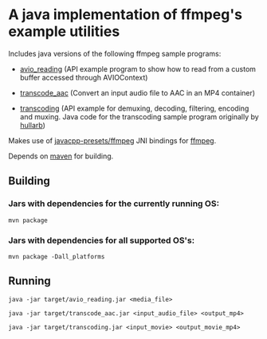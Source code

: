 # A java implementation of ffmpeg's example utilities

Includes java versions of the following ffmpeg sample programs:

- [avio_reading](https://github.com/FFmpeg/FFmpeg/blob/n3.4.2/doc/examples/avio_reading.c) (API example program to show how to read from a custom buffer accessed through AVIOContext)

- [transcode_aac](https://github.com/FFmpeg/FFmpeg/blob/n3.4.2/doc/examples/transcode_acc.c) (Convert an input audio file to AAC in an MP4 container)

- [transcoding](https://github.com/FFmpeg/FFmpeg/blob/n3.4.1/doc/examples/transcoding.c) (API example for demuxing, decoding, filtering, encoding and muxing. Java code for the transcoding sample program originally by [hullarb](https://github.com/hullarb/javacpp-ffmpeg-example))


Makes use of [javacpp-presets/ffmpeg](https://github.com/bytedeco/javacpp-presets/tree/master/ffmpeg) JNI bindings for [ffmpeg](https://www.ffmpeg.org/).

Depends on [maven](https://maven.apache.org) for building.

## Building 

### Jars with dependencies for the currently running OS:

`mvn package`

### Jars with dependencies for all supported OS's:

`mvn package -Dall_platforms`

## Running

`java -jar target/avio_reading.jar <media_file>`


`java -jar target/transcode_aac.jar <input_audio_file> <output_mp4>`

`java -jar target/transcoding.jar <input_movie> <output_movie_mp4>`

